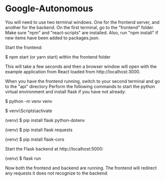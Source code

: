 # Google-Autonomous

You will need to use two terminal windows. One for the frontend server, and another for the backend. On the first terminal, 
go to the "frontend" folder. Make sure "npm" and "react-scripts" are installed. Also, run "npm install" if new items have been added to packages.json.


Start the frontend:


$ npm start (or yarn start) within the frontend folder


This will take a few seconds and then a browser window will open with the example application from React loaded from http://localhost:3000.

When you have the frontend running, switch to your second terminal and go to the "api" directory
Perform the following commands to start the python virtual environment and install flask if you have not already:


$ python -m venv venv

$ venv\Scripts\activate

(venv) $ pip install flask python-dotenv

(venv) $ pip install flask requests

(venv) $ pip install flask-cors


Start the Flask backend at http://localhost:5000:

 
(venv) $ flask run


Now both the frontend and backend are running. The frontend will redirect any requests it does not recognize to the backend. 
